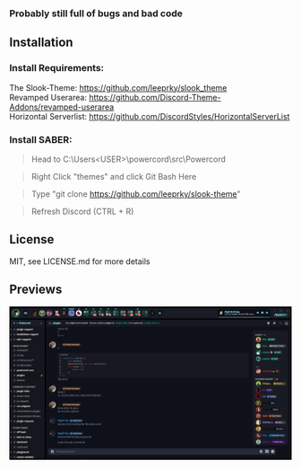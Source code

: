 ### Probably still full of bugs and bad code

## Installation

### Install Requirements:<br/>
The Slook-Theme: https://github.com/leeprky/slook_theme <br/>
Revamped Userarea: https://github.com/Discord-Theme-Addons/revamped-userarea <br/>
Horizontal Serverlist: https://github.com/DiscordStyles/HorizontalServerList <br/>

### Install SABER:

> Head to C:\Users\<USER>\powercord\src\Powercord

> Right Click "themes" and click Git Bash Here

> Type "git clone https://github.com/leeprky/slook-theme"

> Refresh Discord (CTRL + R)

## License

MIT, see LICENSE.md for more details
    
## Previews

![preview](./previews/def-1.jpg)
